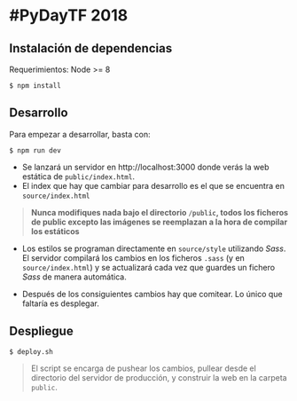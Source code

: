 # #PyDayTF 2018

## Instalación de dependencias

Requerimientos: Node >= 8

~~~console
$ npm install
~~~

## Desarrollo

Para empezar a desarrollar, basta con:

~~~console
$ npm run dev
~~~

- Se lanzará un servidor en http://localhost:3000 donde verás la web estática de `public/index.html`.
- El index que hay que cambiar para desarrollo es el que se encuentra en `source/index.html`

> **Nunca modifiques nada bajo el directorio `/public`, todos los ficheros de public excepto las imágenes se reemplazan a la hora de compilar los estáticos**

- Los estilos se programan directamente en `source/style` utilizando *Sass*. El servidor compilará los cambios en los ficheros `.sass` (y en `source/index.html`) y se actualizará cada vez que guardes un fichero *Sass* de manera automática.

- Después de los consiguientes cambios hay que comitear. Lo único que faltaría es desplegar.

## Despliegue

~~~console
$ deploy.sh
~~~

> El script se encarga de pushear los cambios, pullear desde el directorio del servidor de producción, y construir la web en la carpeta `public`.
